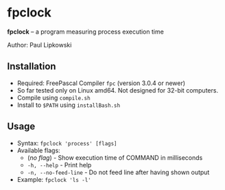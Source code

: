 # fpclock 

**fpclock** – a program measuring process execution time

Author: Paul Lipkowski

## Installation

- Required: FreePascal Compiler `fpc` (version 3.0.4 or newer)
- So far tested only on Linux amd64. Not designed for 32-bit computers.
- Compile using `compile.sh`
- Install to `$PATH` using `installBash.sh`

## Usage 
- Syntax: `fpclock 'process' [flags]`
- Available flags:
    *  (*no flag*) - Show execution time of COMMAND in milliseconds
    * `-h, --help` - Print help
    * `-n, --no-feed-line` - Do not feed line after having shown output
- Example: `fpclock 'ls -l'`
